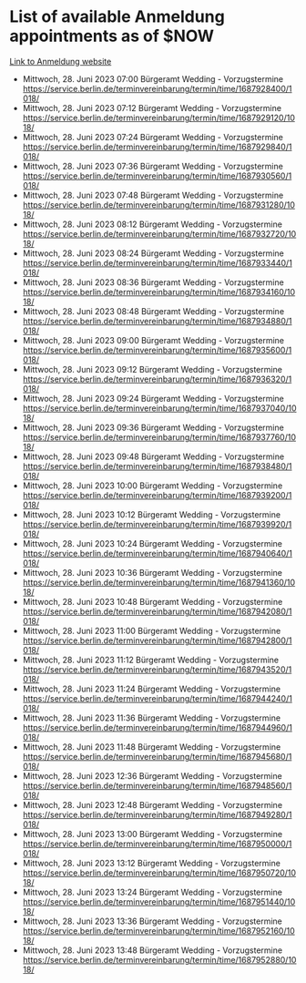 # List of available Anmeldung appointments as of $NOW
[Link to Anmeldung website](https://service.berlin.de/terminvereinbarung/termin/tag.php?termin=1&anliegen[]=120686&dienstleisterlist=122210,122217,327316,122219,327312,122227,327314,122231,327346,122243,327348,122254,122252,329742,122260,329745,122262,329748,122271,327278,122273,327274,122277,327276,330436,122280,327294,122282,327290,122284,327292,122291,327270,122285,327266,122286,327264,122296,327268,150230,329760,122297,327286,122294,327284,122312,329763,122314,329775,122304,327330,122311,327334,122309,327332,317869,122281,327352,122279,329772,122283,122276,327324,122274,327326,122267,329766,122246,327318,122251,327320,122257,327322,122208,327298,122226,327300&herkunft=http%3A%2F%2Fservice.berlin.de%2Fdienstleistung%2F120686%2F)
- Mittwoch, 28. Juni 2023 07:00 Bürgeramt Wedding - Vorzugstermine https://service.berlin.de/terminvereinbarung/termin/time/1687928400/1018/
- Mittwoch, 28. Juni 2023 07:12 Bürgeramt Wedding - Vorzugstermine https://service.berlin.de/terminvereinbarung/termin/time/1687929120/1018/
- Mittwoch, 28. Juni 2023 07:24 Bürgeramt Wedding - Vorzugstermine https://service.berlin.de/terminvereinbarung/termin/time/1687929840/1018/
- Mittwoch, 28. Juni 2023 07:36 Bürgeramt Wedding - Vorzugstermine https://service.berlin.de/terminvereinbarung/termin/time/1687930560/1018/
- Mittwoch, 28. Juni 2023 07:48 Bürgeramt Wedding - Vorzugstermine https://service.berlin.de/terminvereinbarung/termin/time/1687931280/1018/
- Mittwoch, 28. Juni 2023 08:12 Bürgeramt Wedding - Vorzugstermine https://service.berlin.de/terminvereinbarung/termin/time/1687932720/1018/
- Mittwoch, 28. Juni 2023 08:24 Bürgeramt Wedding - Vorzugstermine https://service.berlin.de/terminvereinbarung/termin/time/1687933440/1018/
- Mittwoch, 28. Juni 2023 08:36 Bürgeramt Wedding - Vorzugstermine https://service.berlin.de/terminvereinbarung/termin/time/1687934160/1018/
- Mittwoch, 28. Juni 2023 08:48 Bürgeramt Wedding - Vorzugstermine https://service.berlin.de/terminvereinbarung/termin/time/1687934880/1018/
- Mittwoch, 28. Juni 2023 09:00 Bürgeramt Wedding - Vorzugstermine https://service.berlin.de/terminvereinbarung/termin/time/1687935600/1018/
- Mittwoch, 28. Juni 2023 09:12 Bürgeramt Wedding - Vorzugstermine https://service.berlin.de/terminvereinbarung/termin/time/1687936320/1018/
- Mittwoch, 28. Juni 2023 09:24 Bürgeramt Wedding - Vorzugstermine https://service.berlin.de/terminvereinbarung/termin/time/1687937040/1018/
- Mittwoch, 28. Juni 2023 09:36 Bürgeramt Wedding - Vorzugstermine https://service.berlin.de/terminvereinbarung/termin/time/1687937760/1018/
- Mittwoch, 28. Juni 2023 09:48 Bürgeramt Wedding - Vorzugstermine https://service.berlin.de/terminvereinbarung/termin/time/1687938480/1018/
- Mittwoch, 28. Juni 2023 10:00 Bürgeramt Wedding - Vorzugstermine https://service.berlin.de/terminvereinbarung/termin/time/1687939200/1018/
- Mittwoch, 28. Juni 2023 10:12 Bürgeramt Wedding - Vorzugstermine https://service.berlin.de/terminvereinbarung/termin/time/1687939920/1018/
- Mittwoch, 28. Juni 2023 10:24 Bürgeramt Wedding - Vorzugstermine https://service.berlin.de/terminvereinbarung/termin/time/1687940640/1018/
- Mittwoch, 28. Juni 2023 10:36 Bürgeramt Wedding - Vorzugstermine https://service.berlin.de/terminvereinbarung/termin/time/1687941360/1018/
- Mittwoch, 28. Juni 2023 10:48 Bürgeramt Wedding - Vorzugstermine https://service.berlin.de/terminvereinbarung/termin/time/1687942080/1018/
- Mittwoch, 28. Juni 2023 11:00 Bürgeramt Wedding - Vorzugstermine https://service.berlin.de/terminvereinbarung/termin/time/1687942800/1018/
- Mittwoch, 28. Juni 2023 11:12 Bürgeramt Wedding - Vorzugstermine https://service.berlin.de/terminvereinbarung/termin/time/1687943520/1018/
- Mittwoch, 28. Juni 2023 11:24 Bürgeramt Wedding - Vorzugstermine https://service.berlin.de/terminvereinbarung/termin/time/1687944240/1018/
- Mittwoch, 28. Juni 2023 11:36 Bürgeramt Wedding - Vorzugstermine https://service.berlin.de/terminvereinbarung/termin/time/1687944960/1018/
- Mittwoch, 28. Juni 2023 11:48 Bürgeramt Wedding - Vorzugstermine https://service.berlin.de/terminvereinbarung/termin/time/1687945680/1018/
- Mittwoch, 28. Juni 2023 12:36 Bürgeramt Wedding - Vorzugstermine https://service.berlin.de/terminvereinbarung/termin/time/1687948560/1018/
- Mittwoch, 28. Juni 2023 12:48 Bürgeramt Wedding - Vorzugstermine https://service.berlin.de/terminvereinbarung/termin/time/1687949280/1018/
- Mittwoch, 28. Juni 2023 13:00 Bürgeramt Wedding - Vorzugstermine https://service.berlin.de/terminvereinbarung/termin/time/1687950000/1018/
- Mittwoch, 28. Juni 2023 13:12 Bürgeramt Wedding - Vorzugstermine https://service.berlin.de/terminvereinbarung/termin/time/1687950720/1018/
- Mittwoch, 28. Juni 2023 13:24 Bürgeramt Wedding - Vorzugstermine https://service.berlin.de/terminvereinbarung/termin/time/1687951440/1018/
- Mittwoch, 28. Juni 2023 13:36 Bürgeramt Wedding - Vorzugstermine https://service.berlin.de/terminvereinbarung/termin/time/1687952160/1018/
- Mittwoch, 28. Juni 2023 13:48 Bürgeramt Wedding - Vorzugstermine https://service.berlin.de/terminvereinbarung/termin/time/1687952880/1018/
